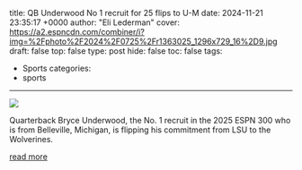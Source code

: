 title: QB Underwood No 1 recruit for 25 flips to U-M
date: 2024-11-21 23:35:17 +0000
author: "Eli Lederman"
cover: https://a2.espncdn.com/combiner/i?img=%2Fphoto%2F2024%2F0725%2Fr1363025_1296x729_16%2D9.jpg
draft: false
top: false
type: post
hide: false
toc: false
tags:
  - Sports
categories:
  - sports
---

![](https://a2.espncdn.com/combiner/i?img=%2Fphoto%2F2024%2F0725%2Fr1363025_1296x729_16%2D9.jpg)

Quarterback Bryce Underwood, the No. 1 recruit in the 2025 ESPN 300 who is from Belleville, Michigan, is flipping his commitment from LSU to the Wolverines.

[read more](https://www.espn.com/college-sports/recruiting/football/story/_/id/42531006/bryce-underwood-no-1-recruit-2025-flips-michigan-lsu)
